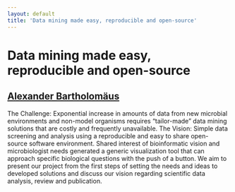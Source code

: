 ```yaml
---
layout: default
title: 'Data mining made easy, reproducible and open-source'
---
```


# Data mining made easy, reproducible and open-source

## [Alexander Bartholomäus](../../speaker/RCSKUH/)

The Challenge: Exponential increase in amounts of data from new microbial environments and non-model organisms requires “tailor-made” data mining solutions that are costly and frequently unavailable.  The Vision: Simple data screening and analysis using a reproducible and easy to share open- source software environment.  Shared interest of bioinformatic vision and microbiologist needs generated a generic visualization tool that can approach specific biological questions with the push of a button. We aim to present our project from the first steps of setting the needs and ideas to developed solutions and discuss our vision regarding scientific data analysis, review and publication.